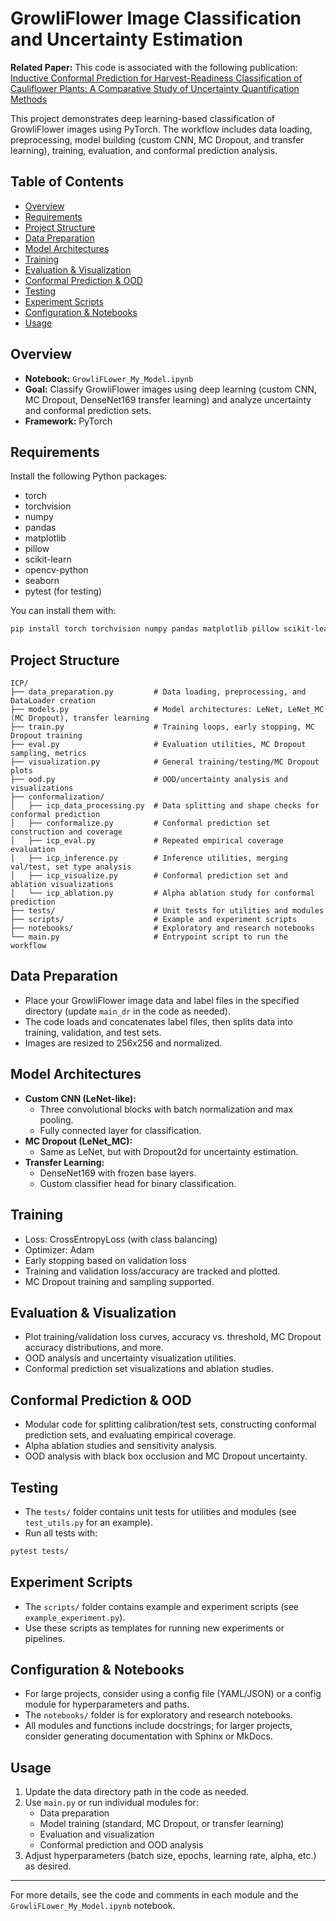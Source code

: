 # GrowliFlower Image Classification and Uncertainty Estimation

**Related Paper:** This code is associated with the following publication: [Inductive Conformal Prediction for Harvest-Readiness Classification of Cauliflower Plants: A Comparative Study of Uncertainty Quantification Methods](https://ieeexplore.ieee.org/document/10350846)


This project demonstrates deep learning-based classification of GrowliFlower images using PyTorch. The workflow includes data loading, preprocessing, model building (custom CNN, MC Dropout, and transfer learning), training, evaluation, and conformal prediction analysis.

## Table of Contents
- [Overview](#overview)
- [Requirements](#requirements)
- [Project Structure](#project-structure)
- [Data Preparation](#data-preparation)
- [Model Architectures](#model-architectures)
- [Training](#training)
- [Evaluation & Visualization](#evaluation--visualization)
- [Conformal Prediction & OOD](#conformal-prediction--ood)
- [Testing](#testing)
- [Experiment Scripts](#experiment-scripts)
- [Configuration & Notebooks](#configuration--notebooks)
- [Usage](#usage)

## Overview
- **Notebook:** `GrowliFLower_My_Model.ipynb`
- **Goal:** Classify GrowliFlower images using deep learning (custom CNN, MC Dropout, DenseNet169 transfer learning) and analyze uncertainty and conformal prediction sets.
- **Framework:** PyTorch

## Requirements
Install the following Python packages:
- torch
- torchvision
- numpy
- pandas
- matplotlib
- pillow
- scikit-learn
- opencv-python
- seaborn
- pytest (for testing)

You can install them with:
```bash
pip install torch torchvision numpy pandas matplotlib pillow scikit-learn opencv-python seaborn pytest
```

## Project Structure
```
ICP/
├── data_preparation.py         # Data loading, preprocessing, and DataLoader creation
├── models.py                   # Model architectures: LeNet, LeNet_MC (MC Dropout), transfer learning
├── train.py                    # Training loops, early stopping, MC Dropout training
├── eval.py                     # Evaluation utilities, MC Dropout sampling, metrics
├── visualization.py            # General training/testing/MC Dropout plots
├── ood.py                      # OOD/uncertainty analysis and visualizations
├── conformalization/
│   ├── icp_data_processing.py  # Data splitting and shape checks for conformal prediction
│   ├── conformalize.py         # Conformal prediction set construction and coverage
│   ├── icp_eval.py             # Repeated empirical coverage evaluation
│   ├── icp_inference.py        # Inference utilities, merging val/test, set type analysis
│   ├── icp_visualize.py        # Conformal prediction set and ablation visualizations
│   └── icp_ablation.py         # Alpha ablation study for conformal prediction
├── tests/                      # Unit tests for utilities and modules
├── scripts/                    # Example and experiment scripts
├── notebooks/                  # Exploratory and research notebooks
└── main.py                     # Entrypoint script to run the workflow
```

## Data Preparation
- Place your GrowliFlower image data and label files in the specified directory (update `main_dr` in the code as needed).
- The code loads and concatenates label files, then splits data into training, validation, and test sets.
- Images are resized to 256x256 and normalized.

## Model Architectures
- **Custom CNN (LeNet-like):**
  - Three convolutional blocks with batch normalization and max pooling.
  - Fully connected layer for classification.
- **MC Dropout (LeNet_MC):**
  - Same as LeNet, but with Dropout2d for uncertainty estimation.
- **Transfer Learning:**
  - DenseNet169 with frozen base layers.
  - Custom classifier head for binary classification.

## Training
- Loss: CrossEntropyLoss (with class balancing)
- Optimizer: Adam
- Early stopping based on validation loss
- Training and validation loss/accuracy are tracked and plotted.
- MC Dropout training and sampling supported.

## Evaluation & Visualization
- Plot training/validation loss curves, accuracy vs. threshold, MC Dropout accuracy distributions, and more.
- OOD analysis and uncertainty visualization utilities.
- Conformal prediction set visualizations and ablation studies.

## Conformal Prediction & OOD
- Modular code for splitting calibration/test sets, constructing conformal prediction sets, and evaluating empirical coverage.
- Alpha ablation studies and sensitivity analysis.
- OOD analysis with black box occlusion and MC Dropout uncertainty.

## Testing
- The `tests/` folder contains unit tests for utilities and modules (see `test_utils.py` for an example).
- Run all tests with:
```bash
pytest tests/
```

## Experiment Scripts
- The `scripts/` folder contains example and experiment scripts (see `example_experiment.py`).
- Use these scripts as templates for running new experiments or pipelines.

## Configuration & Notebooks
- For large projects, consider using a config file (YAML/JSON) or a config module for hyperparameters and paths.
- The `notebooks/` folder is for exploratory and research notebooks.
- All modules and functions include docstrings; for larger projects, consider generating documentation with Sphinx or MkDocs.

## Usage
1. Update the data directory path in the code as needed.
2. Use `main.py` or run individual modules for:
   - Data preparation
   - Model training (standard, MC Dropout, or transfer learning)
   - Evaluation and visualization
   - Conformal prediction and OOD analysis
3. Adjust hyperparameters (batch size, epochs, learning rate, alpha, etc.) as desired.

---

For more details, see the code and comments in each module and the `GrowliFLower_My_Model.ipynb` notebook.
